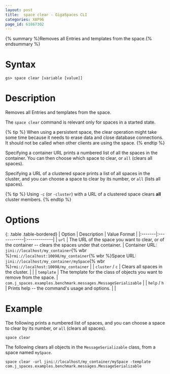 ```yaml
---
layout: post
title:  space clear - GigaSpaces CLI
categories: XAP96
page_id: 61867302
---
```


{% summary %}Removes all Entries and templates from the space.{% endsummary %}

# Syntax

    gs> space clear [variable [value]]

# Description

Removes all Entries and templates from the space.

The `space clear` command is relevant only for spaces in a started state. 

{% tip %}
When using a persistent space, the clear operation might take some time because it needs to erase data and close database connections. It should not be called when other clients are using the space. 
{% endtip %}

Specifying a container URL prints a numbered list of all the spaces in the container. You can then choose which space to clear, or `all` (clears all spaces).

Specifying a URL of a clustered space prints a list of all spaces in the cluster, and you can choose a space to clear by its number, or `all` (lists all spaces). 

{% tip %}
Using `-c` (or `-cluster`) with a URL of a clustered space clears **all** cluster members.
{% endtip %}

# Options


{: .table .table-bordered}
| Option | Description | Value Format |
|:-------|:------------|:-------------|
| `url` | The URL of the space you want to clear, or of the container -- clears the spaces under that container. | Container URL: `jini://localhost/my_container`{% wbr %}`rmi://localhost:10098/my_container`{% wbr %}Space URL: `jini://localhost/my_container/mySpace`{% wbr %}`rmi://localhost:10098/my_container` |
| `cluster` / `c` | Clears all spaces in the cluster. | |
| `template` | The template for the class of objects you want to remove from the space. | `com.j_spaces.examples.benchmark.messages.MessageSerializable` |
| `help` / `h` | Prints help -- the command's usage and options. | |

# Example

Tbe following prints a numbered list of spaces, and you can choose a space to clear by its number, or `all` (clears all spaces).

    space clear

The following clears all objects in the `MessageSerializable` class, from a space named `mySpace`.

    space clear -url jini://localhost/my_container/mySpace -template com.j_spaces.examples.benchmark.messages.MessageSerializable

